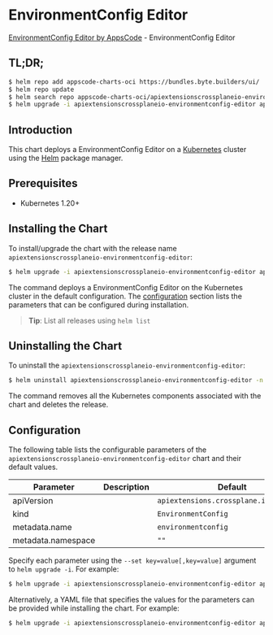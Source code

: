 # EnvironmentConfig Editor

[EnvironmentConfig Editor by AppsCode](https://byte.builders) - EnvironmentConfig Editor

## TL;DR;

```bash
$ helm repo add appscode-charts-oci https://bundles.byte.builders/ui/
$ helm repo update
$ helm search repo appscode-charts-oci/apiextensionscrossplaneio-environmentconfig-editor --version=v0.4.20
$ helm upgrade -i apiextensionscrossplaneio-environmentconfig-editor appscode-charts-oci/apiextensionscrossplaneio-environmentconfig-editor -n default --create-namespace --version=v0.4.20
```

## Introduction

This chart deploys a EnvironmentConfig Editor on a [Kubernetes](http://kubernetes.io) cluster using the [Helm](https://helm.sh) package manager.

## Prerequisites

- Kubernetes 1.20+

## Installing the Chart

To install/upgrade the chart with the release name `apiextensionscrossplaneio-environmentconfig-editor`:

```bash
$ helm upgrade -i apiextensionscrossplaneio-environmentconfig-editor appscode-charts-oci/apiextensionscrossplaneio-environmentconfig-editor -n default --create-namespace --version=v0.4.20
```

The command deploys a EnvironmentConfig Editor on the Kubernetes cluster in the default configuration. The [configuration](#configuration) section lists the parameters that can be configured during installation.

> **Tip**: List all releases using `helm list`

## Uninstalling the Chart

To uninstall the `apiextensionscrossplaneio-environmentconfig-editor`:

```bash
$ helm uninstall apiextensionscrossplaneio-environmentconfig-editor -n default
```

The command removes all the Kubernetes components associated with the chart and deletes the release.

## Configuration

The following table lists the configurable parameters of the `apiextensionscrossplaneio-environmentconfig-editor` chart and their default values.

|     Parameter      | Description |                      Default                      |
|--------------------|-------------|---------------------------------------------------|
| apiVersion         |             | <code>apiextensions.crossplane.io/v1alpha1</code> |
| kind               |             | <code>EnvironmentConfig</code>                    |
| metadata.name      |             | <code>environmentconfig</code>                    |
| metadata.namespace |             | <code>""</code>                                   |


Specify each parameter using the `--set key=value[,key=value]` argument to `helm upgrade -i`. For example:

```bash
$ helm upgrade -i apiextensionscrossplaneio-environmentconfig-editor appscode-charts-oci/apiextensionscrossplaneio-environmentconfig-editor -n default --create-namespace --version=v0.4.20 --set apiVersion=apiextensions.crossplane.io/v1alpha1
```

Alternatively, a YAML file that specifies the values for the parameters can be provided while
installing the chart. For example:

```bash
$ helm upgrade -i apiextensionscrossplaneio-environmentconfig-editor appscode-charts-oci/apiextensionscrossplaneio-environmentconfig-editor -n default --create-namespace --version=v0.4.20 --values values.yaml
```
